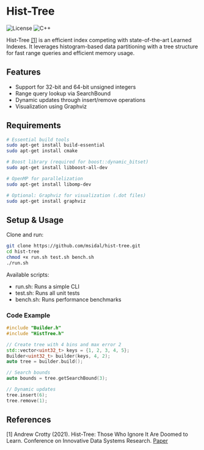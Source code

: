 # Hist-Tree

![License](https://img.shields.io/badge/license-MIT-green)
![C++](https://img.shields.io/badge/C++-17-blue.svg)

Hist-Tree [[1]](#1) is an efficient index competing with state-of-the-art Learned Indexes. It leverages histogram-based data partitioning with a tree structure for fast range queries and efficient memory usage.

## Features

- Support for 32-bit and 64-bit unsigned integers
- Range query lookup via SearchBound
- Dynamic updates through insert/remove operations  
- Visualization using Graphviz

## Requirements

```bash
# Essential build tools
sudo apt-get install build-essential
sudo apt-get install cmake

# Boost library (required for boost::dynamic_bitset)
sudo apt-get install libboost-all-dev

# OpenMP for parallelization
sudo apt-get install libomp-dev

# Optional: Graphviz for visualization (.dot files)
sudo apt-get install graphviz
```

## Setup & Usage

Clone and run:

```bash
git clone https://github.com/msidal/hist-tree.git
cd hist-tree
chmod +x run.sh test.sh bench.sh
./run.sh
```

Available scripts:
- run.sh: Runs a simple CLI
- test.sh: Runs all unit tests
- bench.sh: Runs performance benchmarks

### Code Example

```cpp
#include "Builder.h"
#include "HistTree.h"

// Create tree with 4 bins and max error 2
std::vector<uint32_t> keys = {1, 2, 3, 4, 5};
Builder<uint32_t> builder(keys, 4, 2);
auto tree = builder.build();

// Search bounds
auto bounds = tree.getSearchBound(3);

// Dynamic updates
tree.insert(6);
tree.remove(1);
```

## References

<a id="1">[1]</a>
Andrew Crotty (2021).
Hist-Tree: Those Who Ignore It Are Doomed to Learn.
Conference on Innovative Data Systems Research. [Paper](https://api.semanticscholar.org/CorpusID:231400989)
